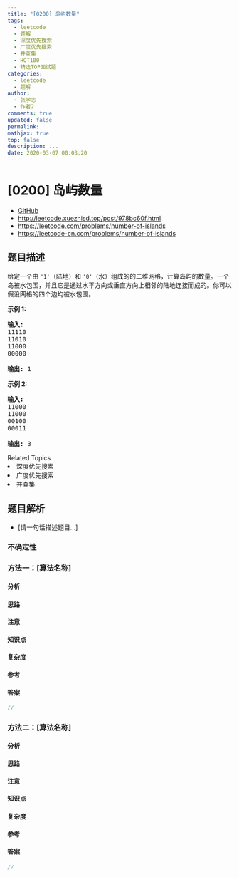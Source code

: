 ```yaml
---
title: "[0200] 岛屿数量"
tags:
  - leetcode
  - 题解
  - 深度优先搜索
  - 广度优先搜索
  - 并查集
  - HOT100
  - 精选TOP面试题
categories:
  - leetcode
  - 题解
author:
  - 张学志
  - 作者2
comments: true
updated: false
permalink:
mathjax: true
top: false
description: ...
date: 2020-03-07 00:03:20
---
```



# [0200] 岛屿数量
* [GitHub](https://github.com/algoboy101/LeetCodeCrowdsource/tree/master/_posts/QA/%5B0200%5D%20%E5%B2%9B%E5%B1%BF%E6%95%B0%E9%87%8F.md)
* http://leetcode.xuezhisd.top/post/978bc60f.html
* https://leetcode.com/problems/number-of-islands
* https://leetcode-cn.com/problems/number-of-islands


## 题目描述

<p>给定一个由&nbsp;<code>&#39;1&#39;</code>（陆地）和 <code>&#39;0&#39;</code>（水）组成的的二维网格，计算岛屿的数量。一个岛被水包围，并且它是通过水平方向或垂直方向上相邻的陆地连接而成的。你可以假设网格的四个边均被水包围。</p>

<p><strong>示例 1:</strong></p>

<pre><strong>输入:</strong>
11110
11010
11000
00000

<strong>输出:</strong>&nbsp;1
</pre>

<p><strong>示例&nbsp;2:</strong></p>

<pre><strong>输入:</strong>
11000
11000
00100
00011

<strong>输出: </strong>3
</pre>
<div><div>Related Topics</div><div><li>深度优先搜索</li><li>广度优先搜索</li><li>并查集</li></div></div>


## 题目解析
* [请一句话描述题目...]

### 不确定性


### 方法一：[算法名称]

#### 分析

#### 思路

#### 注意

#### 知识点

#### 复杂度

#### 参考

#### 答案

```cpp
//
```


### 方法二：[算法名称]

#### 分析

#### 思路

#### 注意

#### 知识点

#### 复杂度

#### 参考

#### 答案

```cpp
//
```



